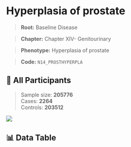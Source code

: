# Hyperplasia of prostate

> **Root:** Baseline Disease  

> **Chapter:** Chapter XIV- Genitourinary  

> **Phenotype:** Hyperplasia of prostate  

> **Code:** `N14_PROSTHYPERPLA`

## 🧪 All Participants  
> Sample size: **205776**  
> Cases: **2264**  
> Controls: **203512**
<img src="/Sensitive/Figures/ALL/Baseline/N14_PROSTHYPERPLA.png"/>

## 📊 Data Table
<CsvTableMRF src="/Sensitive/Data/ALL/Baseline/LG_N14_PROSTHYPERPLA.csv"/>

